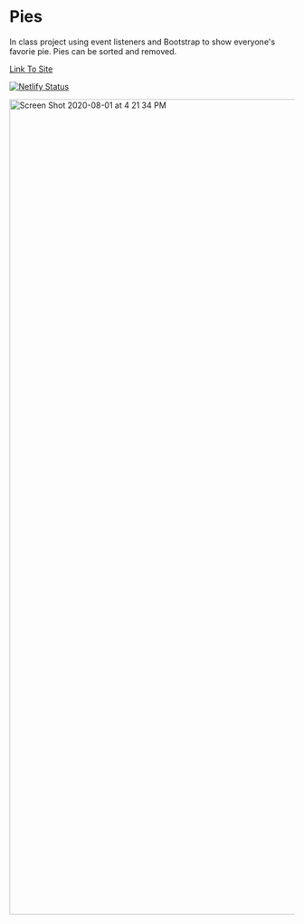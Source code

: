 # Pies

In class project using event listeners and Bootstrap to show everyone's favorie pie. Pies can be sorted and removed.

<a href="https://pies-project.netlify.app/">Link To Site</a>

[![Netlify Status](https://api.netlify.com/api/v1/badges/3fc31640-175e-4e3b-9417-6d2783acd46e/deploy-status)](https://app.netlify.com/sites/pies-project/deploys)

<img width="1440" alt="Screen Shot 2020-08-01 at 4 21 34 PM" src="https://user-images.githubusercontent.com/65687019/89110720-19c48c80-d413-11ea-87b8-8fd700b109a4.png">
